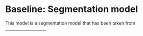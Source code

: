 # Baseline: Segmentation model
This model is a segmentation model that has been taken from ____________________

